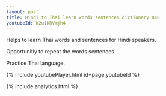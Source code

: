 ```yaml
---
layout: post
title: Hindi to Thai learn words sentences dictionary 848 
youtubeId: W2u1KRVmjh4
---
```

 
 
Helps to learn Thai words and sentences for Hindi speakers.

Opportunitiy to repeat the words sentences. 

Practice Thai language. 
 
{% include youtubePlayer.html id=page.youtubeId %}
 
 
{% include analytics.html %}